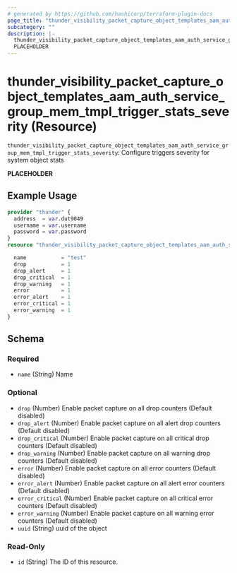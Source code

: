 ```yaml
---
# generated by https://github.com/hashicorp/terraform-plugin-docs
page_title: "thunder_visibility_packet_capture_object_templates_aam_auth_service_group_mem_tmpl_trigger_stats_severity Resource - terraform-provider-thunder"
subcategory: ""
description: |-
  thunder_visibility_packet_capture_object_templates_aam_auth_service_group_mem_tmpl_trigger_stats_severity: Configure triggers severity for system object stats
  PLACEHOLDER
---
```


# thunder_visibility_packet_capture_object_templates_aam_auth_service_group_mem_tmpl_trigger_stats_severity (Resource)

`thunder_visibility_packet_capture_object_templates_aam_auth_service_group_mem_tmpl_trigger_stats_severity`: Configure triggers severity for system object stats

__PLACEHOLDER__

## Example Usage

```terraform
provider "thunder" {
  address  = var.dut9049
  username = var.username
  password = var.password
}
resource "thunder_visibility_packet_capture_object_templates_aam_auth_service_group_mem_tmpl_trigger_stats_severity" "thunder_visibility_packet_capture_object_templates_aam_auth_service_group_mem_tmpl_trigger_stats_severity" {

  name           = "test"
  drop           = 1
  drop_alert     = 1
  drop_critical  = 1
  drop_warning   = 1
  error          = 1
  error_alert    = 1
  error_critical = 1
  error_warning  = 1
}
```

<!-- schema generated by tfplugindocs -->
## Schema

### Required

- `name` (String) Name

### Optional

- `drop` (Number) Enable packet capture on all drop counters (Default disabled)
- `drop_alert` (Number) Enable packet capture on all alert drop counters (Default disabled)
- `drop_critical` (Number) Enable packet capture on all critical drop counters (Default disabled)
- `drop_warning` (Number) Enable packet capture on all warning drop counters (Default disabled)
- `error` (Number) Enable packet capture on all error counters (Default disabled)
- `error_alert` (Number) Enable packet capture on all alert error counters (Default disabled)
- `error_critical` (Number) Enable packet capture on all critical error counters (Default disabled)
- `error_warning` (Number) Enable packet capture on all warning error counters (Default disabled)
- `uuid` (String) uuid of the object

### Read-Only

- `id` (String) The ID of this resource.


